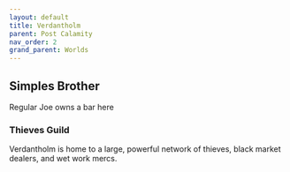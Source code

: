 ```yaml
---
layout: default
title: Verdantholm
parent: Post Calamity
nav_order: 2
grand_parent: Worlds
---
```


## Simples Brother
Regular Joe owns a bar here

### Thieves Guild
Verdantholm is home to a large, powerful network of thieves, black market dealers, and wet work mercs.